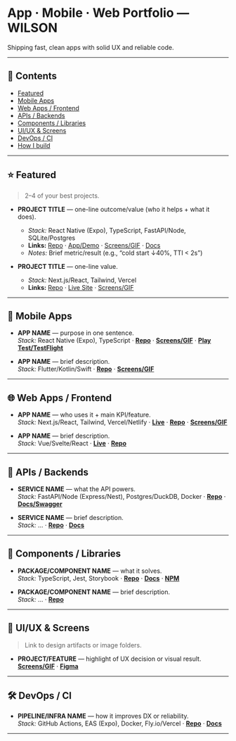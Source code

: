 # App · Mobile · Web Portfolio — WILSON
Shipping fast, clean apps with solid UX and reliable code.

---

## 🔎 Contents
- [Featured](#featured)
- [Mobile Apps](#mobile-apps)
- [Web Apps / Frontend](#web-apps--frontend)
- [APIs / Backends](#apis--backends)
- [Components / Libraries](#components--libraries)
- [UI/UX & Screens](#uiux--screens)
- [DevOps / CI](#devops--ci)
- [How I build](#how-i-build)

---

## ⭐ Featured
> 2–4 of your best projects.

- **PROJECT TITLE** — one-line outcome/value (who it helps + what it does).
  - *Stack:* React Native (Expo), TypeScript, FastAPI/Node, SQLite/Postgres
  - **Links:** [Repo](https://github.com/YOUR_USERNAME/REPO) · [App/Demo](LINK) · [Screens/GIF](LINK) · [Docs](LINK)
  - *Notes:* Brief metric/result (e.g., “cold start ↓40%, TTI < 2s”)
  <!-- Optional thumbnail:
  <img src="images/PROJECT_SLUG.png" alt="PROJECT TITLE screenshot" width="640">
  -->

- **PROJECT TITLE** — one-line value.
  - *Stack:* Next.js/React, Tailwind, Vercel
  - **Links:** [Repo](LINK) · [Live Site](LINK) · [Screens/GIF](LINK)

---

## 📱 Mobile Apps
- **APP NAME** — purpose in one sentence.  
  *Stack:* React Native (Expo), TypeScript · **[Repo](LINK)** · **[Screens/GIF](LINK)** · **[Play Test/TestFlight](LINK)**

- **APP NAME** — brief description.  
  *Stack:* Flutter/Kotlin/Swift · **[Repo](LINK)** · **[Screens/GIF](LINK)**

---

## 🌐 Web Apps / Frontend
- **APP NAME** — who uses it + main KPI/feature.  
  *Stack:* Next.js/React, Tailwind, Vercel/Netlify · **[Live](LINK)** · **[Repo](LINK)** · **[Screens/GIF](LINK)**

- **APP NAME** — brief description.  
  *Stack:* Vue/Svelte/React · **[Live](LINK)** · **[Repo](LINK)**

---

## 🔌 APIs / Backends
- **SERVICE NAME** — what the API powers.  
  *Stack:* FastAPI/Node (Express/Nest), Postgres/DuckDB, Docker · **[Repo](LINK)** · **[Docs/Swagger](LINK)**

- **SERVICE NAME** — brief description.  
  *Stack:* … · **[Repo](LINK)** · **[Docs](LINK)**

---

## 🧩 Components / Libraries
- **PACKAGE/COMPONENT NAME** — what it solves.  
  *Stack:* TypeScript, Jest, Storybook · **[Repo](LINK)** · **[Docs](LINK)** · **[NPM](LINK)**

- **PACKAGE/COMPONENT NAME** — brief description.  
  *Stack:* … · **[Repo](LINK)**

---

## 🎨 UI/UX & Screens
> Link to design artifacts or image folders.

- **PROJECT/FEATURE** — highlight of UX decision or visual result.  
  **[Screens/GIF](LINK)** · **[Figma](LINK)**

---

## 🛠️ DevOps / CI
- **PIPELINE/INFRA NAME** — how it improves DX or reliability.  
  *Stack:* GitHub Actions, EAS (Expo), Docker, Fly.io/Vercel · **[Repo](LINK)** · **[Docs](LINK)**

---

